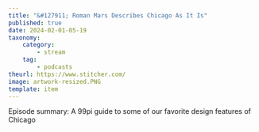 ```yaml
---
title: "&#127911; Roman Mars Describes Chicago As It Is"
published: true
date: 2024-02-01-05-19
taxonomy:
    category:
        - stream
    tag:
        - podcasts
theurl: https://www.stitcher.com/
image: artwork-resized.PNG
template: item
---
```


Episode summary: A 99pi guide to some of our favorite design features of Chicago

